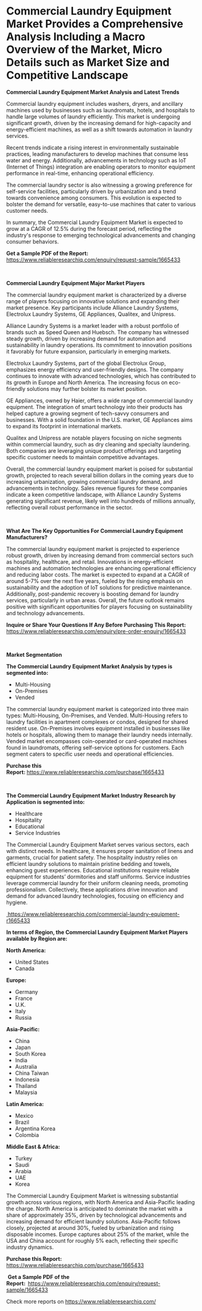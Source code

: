 <p><h1>Commercial Laundry Equipment Market Provides a Comprehensive Analysis Including a Macro Overview of the Market, Micro Details such as Market Size and Competitive Landscape</h1></p><p><strong>Commercial Laundry Equipment Market Analysis and Latest Trends</strong></p>
<p><p>Commercial laundry equipment includes washers, dryers, and ancillary machines used by businesses such as laundromats, hotels, and hospitals to handle large volumes of laundry efficiently. This market is undergoing significant growth, driven by the increasing demand for high-capacity and energy-efficient machines, as well as a shift towards automation in laundry services.</p><p>Recent trends indicate a rising interest in environmentally sustainable practices, leading manufacturers to develop machines that consume less water and energy. Additionally, advancements in technology such as IoT (Internet of Things) integration are enabling operators to monitor equipment performance in real-time, enhancing operational efficiency.</p><p>The commercial laundry sector is also witnessing a growing preference for self-service facilities, particularly driven by urbanization and a trend towards convenience among consumers. This evolution is expected to bolster the demand for versatile, easy-to-use machines that cater to various customer needs.</p><p>In summary, the Commercial Laundry Equipment Market is expected to grow at a CAGR of 12.5% during the forecast period, reflecting the industry's response to emerging technological advancements and changing consumer behaviors.</p></p>
<p><strong>Get a Sample PDF of the Report:&nbsp;</strong> <a href="https://www.reliableresearchiq.com/enquiry/request-sample/1665433?utm_campaign=2173&utm_medium=2&utm_source=Github&utm_content=ia&utm_term=17022025&utm_id=commercial-laundry-equipment">https://www.reliableresearchiq.com/enquiry/request-sample/1665433</a></p>
<p>&nbsp;</p>
<p><strong>Commercial Laundry Equipment Major Market Players</strong></p>
<p><p>The commercial laundry equipment market is characterized by a diverse range of players focusing on innovative solutions and expanding their market presence. Key participants include Alliance Laundry Systems, Electrolux Laundry Systems, GE Appliances, Qualitex, and Unipress. </p><p>Alliance Laundry Systems is a market leader with a robust portfolio of brands such as Speed Queen and Huebsch. The company has witnessed steady growth, driven by increasing demand for automation and sustainability in laundry operations. Its commitment to innovation positions it favorably for future expansion, particularly in emerging markets.</p><p>Electrolux Laundry Systems, part of the global Electrolux Group, emphasizes energy efficiency and user-friendly designs. The company continues to innovate with advanced technologies, which has contributed to its growth in Europe and North America. The increasing focus on eco-friendly solutions may further bolster its market position.</p><p>GE Appliances, owned by Haier, offers a wide range of commercial laundry equipment. The integration of smart technology into their products has helped capture a growing segment of tech-savvy consumers and businesses. With a solid foundation in the U.S. market, GE Appliances aims to expand its footprint in international markets.</p><p>Qualitex and Unipress are notable players focusing on niche segments within commercial laundry, such as dry cleaning and specialty laundering. Both companies are leveraging unique product offerings and targeting specific customer needs to maintain competitive advantages.</p><p>Overall, the commercial laundry equipment market is poised for substantial growth, projected to reach several billion dollars in the coming years due to increasing urbanization, growing commercial laundry demand, and advancements in technology. Sales revenue figures for these companies indicate a keen competitive landscape, with Alliance Laundry Systems generating significant revenue, likely well into hundreds of millions annually, reflecting overall robust performance in the sector.</p></p>
<p>&nbsp;</p>
<p><strong>What Are The Key Opportunities For Commercial Laundry Equipment Manufacturers?</strong></p>
<p><p>The commercial laundry equipment market is projected to experience robust growth, driven by increasing demand from commercial sectors such as hospitality, healthcare, and retail. Innovations in energy-efficient machines and automation technologies are enhancing operational efficiency and reducing labor costs. The market is expected to expand at a CAGR of around 5-7% over the next five years, fueled by the rising emphasis on sustainability and the adoption of IoT solutions for predictive maintenance. Additionally, post-pandemic recovery is boosting demand for laundry services, particularly in urban areas. Overall, the future outlook remains positive with significant opportunities for players focusing on sustainability and technology advancements.</p></p>
<p><strong>Inquire or Share Your Questions If Any Before Purchasing This Report:</strong> <a href="https://www.reliableresearchiq.com/enquiry/pre-order-enquiry/1665433?utm_campaign=2173&utm_medium=2&utm_source=Github&utm_content=ia&utm_term=17022025&utm_id=commercial-laundry-equipment">https://www.reliableresearchiq.com/enquiry/pre-order-enquiry/1665433</a></p>
<p>&nbsp;</p>
<p><strong>Market Segmentation</strong></p>
<p><strong>The Commercial Laundry Equipment Market Analysis by types is segmented into:</strong></p>
<p><ul><li>Multi-Housing</li><li>On-Premises</li><li>Vended</li></ul></p>
<p><p>The commercial laundry equipment market is categorized into three main types: Multi-Housing, On-Premises, and Vended. Multi-Housing refers to laundry facilities in apartment complexes or condos, designed for shared resident use. On-Premises involves equipment installed in businesses like hotels or hospitals, allowing them to manage their laundry needs internally. Vended market encompasses coin-operated or card-operated machines found in laundromats, offering self-service options for customers. Each segment caters to specific user needs and operational efficiencies.</p></p>
<p><strong>Purchase this Report:&nbsp;</strong><a href="https://www.reliableresearchiq.com/purchase/1665433?utm_campaign=2173&utm_medium=2&utm_source=Github&utm_content=ia&utm_term=17022025&utm_id=commercial-laundry-equipment">https://www.reliableresearchiq.com/purchase/1665433</a></p>
<p>&nbsp;</p>
<p><strong>The Commercial Laundry Equipment Market Industry Research by Application is segmented into:</strong></p>
<p><ul><li>Healthcare</li><li>Hospitality</li><li>Educational</li><li>Service Industries</li></ul></p>
<p><p>The Commercial Laundry Equipment Market serves various sectors, each with distinct needs. In healthcare, it ensures proper sanitation of linens and garments, crucial for patient safety. The hospitality industry relies on efficient laundry solutions to maintain pristine bedding and towels, enhancing guest experiences. Educational institutions require reliable equipment for students’ dormitories and staff uniforms. Service industries leverage commercial laundry for their uniform cleaning needs, promoting professionalism. Collectively, these applications drive innovation and demand for advanced laundry technologies, focusing on efficiency and hygiene.</p></p>
<p><a href="https://www.reliableresearchiq.com/commercial-laundry-equipment-r1665433?utm_campaign=2173&utm_medium=2&utm_source=Github&utm_content=ia&utm_term=17022025&utm_id=commercial-laundry-equipment">&nbsp;https://www.reliableresearchiq.com/commercial-laundry-equipment-r1665433</a></p>
<p><strong>In terms of Region, the Commercial Laundry Equipment Market Players available by Region are:</strong></p>
<p>
    <p> <strong> North America: </strong>
        <ul>
            <li>United States</li>
            <li>Canada</li>
        </ul>
        </p> 
    <p> <strong> Europe: </strong>
        <ul>
            <li>Germany</li>
            <li>France</li>
            <li>U.K.</li>
            <li>Italy</li>
            <li>Russia</li>
        </ul>
        </p> 
    <p> <strong> Asia-Pacific: </strong>
        <ul>
            <li>China</li>
            <li>Japan</li>
            <li>South Korea</li>
            <li>India</li>
            <li>Australia</li>
            <li>China Taiwan</li>
            <li>Indonesia</li>
            <li>Thailand</li>
            <li>Malaysia</li>
        </ul>
        </p> 
    <p> <strong> Latin America: </strong>
        <ul>
            <li>Mexico</li>
            <li>Brazil</li>
            <li>Argentina Korea</li>
            <li>Colombia</li>
        </ul>
        </p> 
    <p> <strong> Middle East & Africa: </strong>
        <ul>
            <li>Turkey</li>
            <li>Saudi</li>
            <li>Arabia</li>
            <li>UAE</li>
            <li>Korea</li>
        </ul>
    </p>
    </p>
<p><p>The Commercial Laundry Equipment Market is witnessing substantial growth across various regions, with North America and Asia-Pacific leading the charge. North America is anticipated to dominate the market with a share of approximately 35%, driven by technological advancements and increasing demand for efficient laundry solutions. Asia-Pacific follows closely, projected at around 30%, fueled by urbanization and rising disposable incomes. Europe captures about 25% of the market, while the USA and China account for roughly 5% each, reflecting their specific industry dynamics.</p></p>
<p><strong>Purchase this Report: </strong><a href="https://www.reliableresearchiq.com/purchase/1665433?utm_campaign=2173&utm_medium=2&utm_source=Github&utm_content=ia&utm_term=17022025&utm_id=commercial-laundry-equipment">https://www.reliableresearchiq.com/purchase/1665433</a></p>
<p>&nbsp;<strong>Get a Sample PDF of the Report:&nbsp;&nbsp;</strong><a href="https://www.reliableresearchiq.com/enquiry/request-sample/1665433?utm_campaign=2173&utm_medium=2&utm_source=Github&utm_content=ia&utm_term=17022025&utm_id=commercial-laundry-equipment">https://www.reliableresearchiq.com/enquiry/request-sample/1665433</a></p>
<p><strong></strong></p>
<p>Check more reports on <a href="https://www.reliableresearchiq.com/?utm_campaign=2173&utm_medium=2&utm_source=Github&utm_content=ia&utm_term=17022025&utm_id=commercial-laundry-equipment">https://www.reliableresearchiq.com/</a></p>